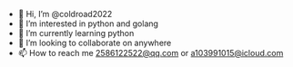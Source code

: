 - 👋 Hi, I’m @coldroad2022
- 👀 I’m interested in python and golang
- 🌱 I’m currently learning python
- 💞️ I’m looking to collaborate on anywhere
- 📫 How to reach me 2586122522@qq.com or a103991015@icloud.com

<!---
coldroad2022/coldroad2022 is a ✨ special ✨ repository because its `README.md` (this file) appears on your GitHub profile.
You can click the Preview link to take a look at your changes.
--->
